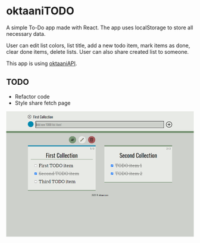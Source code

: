 # oktaaniTODO

A simple To-Do app made with React. The app uses localStorage to store all necessary data.

User can edit list colors, list title, add a new todo item, mark items as done, clear done items, delete lists. User can also share created list to someone.

This app is using [oktaaniAPI](https://github.com/Epikle/oktaani-api).

## TODO

- Refactor code
- Style share fetch page

![Preview of oktaaniTODO](oktaani-todo-preview.png)
